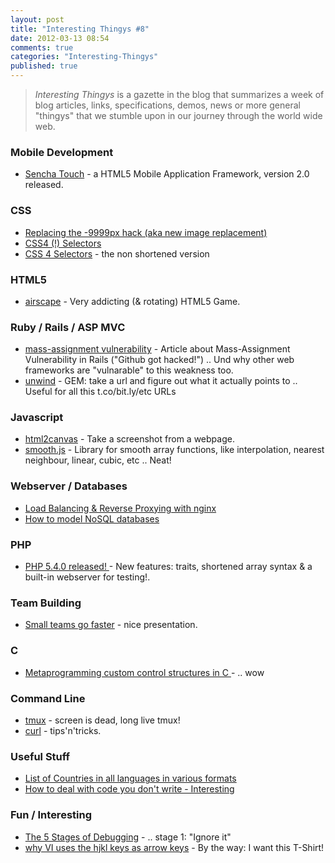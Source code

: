 ```yaml
---
layout: post
title: "Interesting Thingys #8"
date: 2012-03-13 08:54
comments: true
categories: "Interesting-Thingys"
published: true
---
```

> _Interesting Thingys_ is a gazette in the blog that summarizes a week of blog articles, links, specifications, demos, news or more general "thingys" that we stumble upon in our journey through the world wide web.

### Mobile Development
- [Sencha Touch](http://www.sencha.com/blog/announcing-sencha-touch-2) - a HTML5 Mobile Application Framework, version 2.0 released.


### CSS
- [Replacing the -9999px hack (aka new image replacement)](http://www.zeldman.com/2012/03/01/replacing-the-9999px-hack-new-image-replacement)
- [CSS4 (!) Selectors](http://davidwalsh.name/css4-preview)
- [CSS 4 Selectors](http://www.w3.org/TR/2011/WD-selectors4-20110929/) - the non shortened version

<!-- more -->

### HTML5
- [airscape](http://www.scirra.com/arcade/addicting-rotary-games/848/airscape) - Very addicting (&amp; rotating) HTML5 Game.


### Ruby / Rails / ASP MVC
- [mass-assignment vulnerability](http://chadmoran.com/posts/mass-assignment-vulnerability-isn-quo-t-just-for-rails) - Article about Mass-Assignment Vulnerability in Rails ("Github got hacked!") .. Und why other web frameworks are "vulnarable" to this weakness too.
- [unwind](http://www.scottw.com/unwind) - GEM: take a url and figure out what it actually points to .. Useful for all this t.co/bit.ly/etc URLs


### Javascript
- [html2canvas](http://html2canvas.hertzen.com) - Take a screenshot from a webpage.
- [smooth.js](https://github.com/osuushi/Smooth.js) - Library for smooth array functions, like interpolation, nearest neighbour, linear, cubic, etc .. Neat!


### Webserver / Databases
- [Load Balancing & Reverse Proxying with nginx](http://spin.atomicobject.com/2012/02/28/load-balancing-and-reverse-proxying-with-nginx/)
- [How to model NoSQL databases](http://highlyscalable.wordpress.com/2012/03/01/nosql-data-modeling-techniques/)


### PHP
- [PHP 5.4.0 released! ](http://www.php.net/archive/2012.php#id2012-03-01-1) - New features: traits, shortened array syntax & a built-in webserver for testing!.


### Team Building
- [Small teams go faster](http://speakerdeck.com/u/searls/p/the-mythical-team-month) - nice presentation.


### C
- [Metaprogramming custom control structures in C ](http://www.chiark.greenend.org.uk/~sgtatham/mp/) - .. wow


### Command Line
- [tmux](http://pragprog.com/book/bhtmux/tmux) - screen is dead, long live tmux!
- [curl](http://laktek.com/2012/03/12/curl-tips-for-daily-use/) - tips'n'tricks.


### Useful Stuff
- [List of Countries in all languages in various formats](http://dev.umpirsky.com/list-of-all-countries-in-all-languages-and-all-data-formats/)
- [How to deal with code you don't write - Interesting](http://www.patrick-wied.at/blog/how-to-correctly-use-code-you-didnt-write)


### Fun / Interesting
- [The 5 Stages of Debugging](http://crankypm.com/2011/03/guest-post-stages-debugging/) -  .. stage 1: "Ignore it"
- [why VI uses the hjkl keys as arrow keys](http://www.catonmat.net/blog/why-vim-uses-hjkl-as-arrow-keys/) - By the way: I want this T-Shirt!
